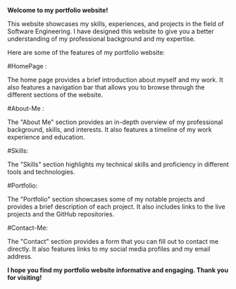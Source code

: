 **Welcome to my portfolio website!**

This website showcases my skills, experiences, and projects in the field of Software Engineering. I have designed this website to give you a better understanding of my professional background and my expertise.


Here are some of the features of my portfolio website:

#HomePage : 

The home page provides a brief introduction about myself and my work. It also features a navigation bar that allows you to browse through the different sections of the website.

#About-Me :

The "About Me" section provides an in-depth overview of my professional background, skills, and interests. It also features a timeline of my work experience and education.

#Skills:

The "Skills" section highlights my technical skills and proficiency in different tools and technologies.

#Portfolio:

The "Portfolio" section showcases some of my notable projects and provides a brief description of each project. It also includes links to the live projects and the GitHub repositories.

#Contact-Me: 

The "Contact" section provides a form that you can fill out to contact me directly. It also features links to my social media profiles and my email address.

**I hope you find my portfolio website informative and engaging. Thank you for visiting!**

